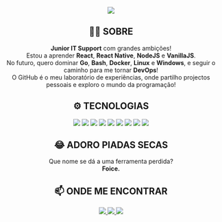 <p align="center">
  <img src="https://capsule-render.vercel.app/api?type=waving&color=0:44d9e6,100:32cd32&height=150&section=header&text=OLÁ,%20SOU%20O%20OLIVEIRA!&fontSize=38&fontAlignY=35&desc=Bem-Vindo(a)%20ao%20meu%20GitHub!&descAlignY=55"/>
</p>

<h2 align="center">🧑‍💻 SOBRE</h2>

<p align="center">
  <b>Junior IT Support</b> com grandes ambições!<br/>
  Estou a aprender <b>React</b>, <b>React Native</b>, <b>NodeJS</b> e <b>VanillaJS</b>.<br/>
  No futuro, quero dominar <b>Go</b>, <b>Bash</b>, <b>Docker</b>, <b>Linux</b> e <b>Windows</b>, e seguir o caminho para me tornar <b>DevOps</b>!<br/>
  O GitHub é o meu laboratório de experiências, onde partilho projectos pessoais e exploro o mundo da programação!
</p>

<h2 align="center">⚙️ TECNOLOGIAS</h2>

<p align="center">
  <img src="https://img.shields.io/badge/React-20232A?style=for-the-badge&logo=react&logoColor=61DAFB"/>
  <img src="https://img.shields.io/badge/React_Native-20232A?style=for-the-badge&logo=react&logoColor=61DAFB"/>
  <img src="https://img.shields.io/badge/Node.js-339933?style=for-the-badge&logo=node.js&logoColor=white"/>
  <img src="https://img.shields.io/badge/JavaScript-F7DF1E?style=for-the-badge&logo=javascript&logoColor=black"/>
  <img src="https://img.shields.io/badge/Go-00ADD8?style=for-the-badge&logo=go&logoColor=white"/>
  <img src="https://img.shields.io/badge/Bash-4EAA25?style=for-the-badge&logo=gnu-bash&logoColor=white"/>
  <img src="https://img.shields.io/badge/Docker-2496ED?style=for-the-badge&logo=docker&logoColor=white"/>
  <img src="https://img.shields.io/badge/Linux-FCC624?style=for-the-badge&logo=linux&logoColor=black"/>
  <img src="https://img.shields.io/badge/Windows-0078D6?style=for-the-badge&logo=windows&logoColor=white"/>
</p>

<h2 align="center">😂 ADORO PIADAS SECAS</h2>

<p align="center">
  Que nome se dá a uma ferramenta perdida?<br>
  <b>Foice.</b>
</p>

<h2 align="center">📫 ONDE ME ENCONTRAR</h2>

<p align="center">
  <a href="https://deolive.pt" target="_blank">
    <img src="https://img.shields.io/badge/Site-deolive.pt-00C8FF?style=for-the-badge&logo=internet-explorer&logoColor=white"/>
  </a>
  <a href="https://linkedin.com/in/deolive" target="_blank">
    <img src="https://img.shields.io/badge/LinkedIn-0077B5?style=for-the-badge&logo=linkedin&logoColor=white"/>
  </a>
  <a href="https://twitter.com/vroliveira29" target="_blank">
    <img src="https://img.shields.io/badge/X-1DA1F2?style=for-the-badge&logo=x&logoColor=white"/>
  </a>
</p>
